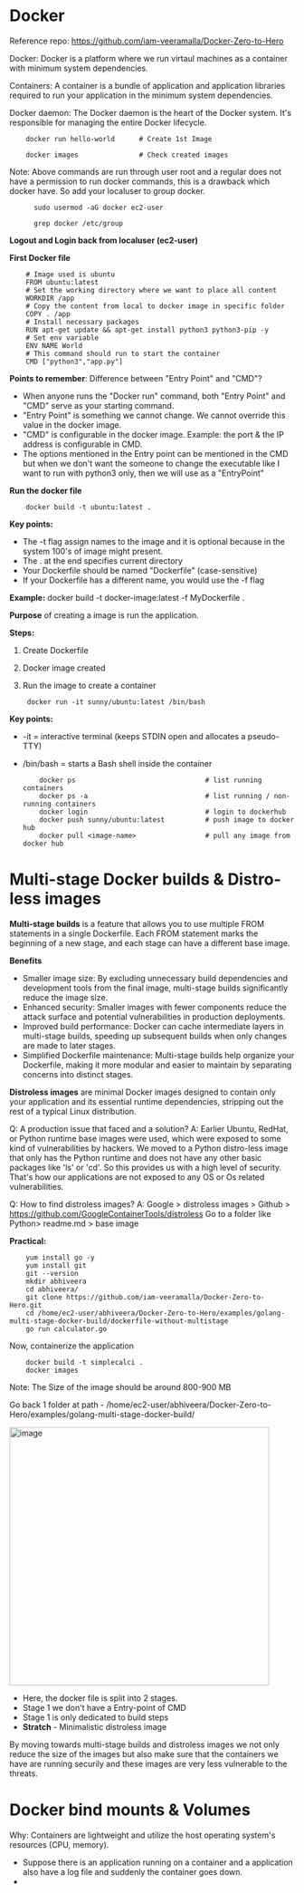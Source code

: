 # Docker

Reference repo: https://github.com/iam-veeramalla/Docker-Zero-to-Hero

Docker: Docker is a platform where we run virtaul machines as a container with minimum system dependencies.

Containers: A container is a bundle of application and application libraries required to run your application in the minimum system dependencies.

Docker daemon: The Docker daemon is the heart of the Docker system. It's responsible for managing the entire Docker lifecycle. 

        docker run hello-world      # Create 1st Image

        docker images               # Check created images

Note: Above commands are run through user root and a regular does not have a permission to run docker commands, this is a drawback which docker have. So add your localuser to group docker.

          sudo usermod -aG docker ec2-user

          grep docker /etc/group

**Logout and Login back from localuser (ec2-user)**

**First Docker file**

        # Image used is ubuntu
        FROM ubuntu:latest
        # Set the working directory where we want to place all content
        WORKDIR /app
        # Copy the content from local to docker image in specific folder
        COPY . /app
        # Install necessary packages
        RUN apt-get update && apt-get install python3 python3-pip -y
        # Set env variable
        ENV NAME World
        # This command should run to start the container
        CMD ["python3","app.py"]


**Points to remember**: Difference between "Entry Point" and "CMD"? 

* When anyone runs the "Docker run" command, both "Entry Point" and "CMD" serve as your starting command.
* "Entry Point" is something we cannot change. We cannot override this value in the docker image.
* "CMD" is configurable in the docker image. Example: the port & the IP address is configurable in CMD.
* The options mentioned in the Entry point can be mentioned in the CMD but when we don't want the someone to change the executable like I want to run with python3 only, then we will use as a "EntryPoint"        



**Run the docker file**

        docker build -t ubuntu:latest .

**Key points:**

* The -t flag assign names to the image and it is optional because in the system 100's of image might present.
* The . at the end specifies current directory
* Your Dockerfile should be named "Dockerfile" (case-sensitive)
* If your Dockerfile has a different name, you would use the -f flag

**Example:** docker build -t docker-image:latest -f MyDockerfile .

**Purpose** of creating a image is run the application.

**Steps:**

1. Create Dockerfile
2. Docker image created
3. Run the image to create a container

        docker run -it sunny/ubuntu:latest /bin/bash

**Key points:**

* -it = interactive terminal (keeps STDIN open and allocates a pseudo-TTY)
* /bin/bash = starts a Bash shell inside the container

          docker ps                                # list running containers
          docker ps -a                             # list running / non-running containers
          docker login                             # login to dockerhub
          docker push sunny/ubuntu:latest          # push image to docker hub
          docker pull <image-name>                 # pull any image from docker hub




# Multi-stage Docker builds & Distro-less images

**Multi-stage builds** is a feature that allows you to use multiple FROM statements in a single Dockerfile. Each FROM statement marks the beginning of a new stage, and each stage can have a different base image.

**Benefits**
* Smaller image size: By excluding unnecessary build dependencies and development tools from the final image, multi-stage builds significantly reduce the image size.
* Enhanced security: Smaller images with fewer components reduce the attack surface and potential vulnerabilities in production deployments.
* Improved build performance: Docker can cache intermediate layers in multi-stage builds, speeding up subsequent builds when only changes are made to later stages.
* Simplified Dockerfile maintenance: Multi-stage builds help organize your Dockerfile, making it more modular and easier to maintain by separating concerns into distinct stages.

**Distroless images** are minimal Docker images designed to contain only your application and its essential runtime dependencies, stripping out the rest of a typical Linux distribution.

Q: A production issue that faced and a solution?
A: Earlier Ubuntu, RedHat, or Python runtime base images were used, which were exposed to some kind of vulnerabilities by hackers. We moved to a Python distro-less image that only has the Python runtime and does not have any other basic packages like 'ls' or 'cd'. So this provides us with a high level of security.
That's how our applications are not exposed to any OS or Os related vulnerabilities.

Q: How to find distroless images?
A: Google > distroless images > Github > https://github.com/GoogleContainerTools/distroless
Go to a folder like Python> readme.md > base image


**Practical:**

        yum install go -y
        yum install git
        git --version
        mkdir abhiveera
        cd abhiveera/
        git clone https://github.com/iam-veeramalla/Docker-Zero-to-Hero.git
        cd /home/ec2-user/abhiveera/Docker-Zero-to-Hero/examples/golang-multi-stage-docker-build/dockerfile-without-multistage
        go run calculator.go

Now, containerize the application

        docker build -t simplecalci .
        docker images

Note: The Size of the image should be around 800-900 MB

Go back 1 folder at path - /home/ec2-user/abhiveera/Docker-Zero-to-Hero/examples/golang-multi-stage-docker-build/

<img width="459" height="456" alt="image" src="https://github.com/user-attachments/assets/c2cae46d-98de-4c89-87c4-a3bf1046b71e" />

* Here, the docker file is split into 2 stages.
* Stage 1 we don't have a Entry-point of CMD
* Stage 1 is only dedicated to build steps
* **Stratch** - Minimalistic distroless image

By moving towards multi-stage builds and distroless images we not only reduce the size of the images but also make sure that the containers we have are running securily and these images are very less vulnerable to the threats.

# Docker bind mounts & Volumes

Why: Containers are lightweight and utilize the host operating system's resources (CPU, memory).
* Suppose there is an application running on a container and a application also have a log file and suddenly the container goes down.
* 




 
  
